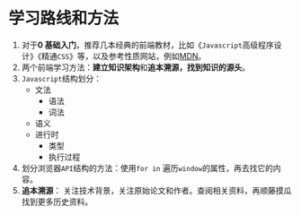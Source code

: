 # 学习路线和方法

1. 对于**0 基础入门**，推荐几本经典的前端教材，比如《`Javascript`高级程序设计》《精通`CSS`》等，以及参考性质网站，例如[MDN](https://developer.mozilla.org/)。
2. 两个前端学习方法：**建立知识架构**和**追本溯源，找到知识的源头**。
3. `Javascript`结构划分：
   - 文法  
		- 语法  
		- 词法
   - 语义
   - 进行时  
		- 类型  
		- 执行过程
4. 划分浏览器`API`结构的方法：使用`for in` 遍历`window`的属性，再去找它的内容。
5. **追本溯源**： 关注技术背景，关注原始论文和作者。查阅相关资料，再顺藤摸瓜找到更多历史资料。
